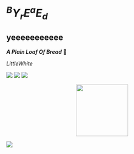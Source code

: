# $^BY_rE^aE_d$

## yeeeeeeeeeee

***A Plain Loaf Of Bread***
:bread:

*LittleWhite*

![](https://img.shields.io/badge/-HTML5-E34F26?style=flat-square&logo=html5&logoColor=white)
![](https://img.shields.io/badge/-CSS3-1572B6?style=flat-square&logo=css3)
![](https://img.shields.io/badge/-JavaScript-oringe?style=flat-square&logo=javascript)

<div align="center">
    <img height="137px" src="https://github-readme-stats.vercel.app/api?username=WIISHTPAN&hide_title=true&hide_border=true&show_icons=trueline_height=21&text_color=000&icon_color=000&bg_color=0,ea6161,ffc64d,fffc4d,52fa5a&theme=graywhite" />
</div>

![](https://raw.githubusercontent.com/WIISHTPAN/WIISHTPAN/main/assets/github-contribution-grid-snake.svg)
